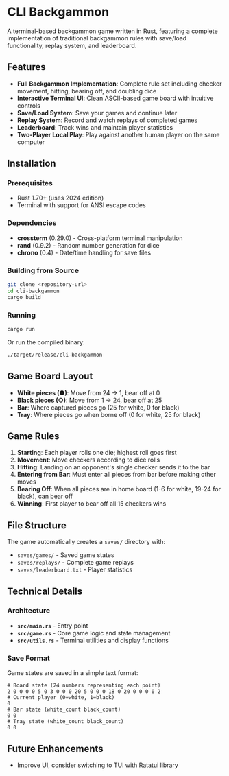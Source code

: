 # CLI Backgammon

A terminal-based backgammon game written in Rust, featuring a complete implementation of traditional backgammon rules with save/load functionality, replay system, and leaderboard.

## Features

- **Full Backgammon Implementation**: Complete rule set including checker movement, hitting, bearing off, and doubling dice
- **Interactive Terminal UI**: Clean ASCII-based game board with intuitive controls
- **Save/Load System**: Save your games and continue later
- **Replay System**: Record and watch replays of completed games
- **Leaderboard**: Track wins and maintain player statistics
- **Two-Player Local Play**: Play against another human player on the same computer

## Installation

### Prerequisites
- Rust 1.70+ (uses 2024 edition)
- Terminal with support for ANSI escape codes

### Dependencies
- **crossterm** (0.29.0) - Cross-platform terminal manipulation
- **rand** (0.9.2) - Random number generation for dice
- **chrono** (0.4) - Date/time handling for save files

### Building from Source
```bash
git clone <repository-url>
cd cli-backgammon
cargo build
```

### Running
```bash
cargo run
```

Or run the compiled binary:
```bash
./target/release/cli-backgammon
```

## Game Board Layout
- **White pieces (●)**: Move from 24 → 1, bear off at 0
- **Black pieces (○)**: Move from 1 → 24, bear off at 25
- **Bar**: Where captured pieces go (25 for white, 0 for black)
- **Tray**: Where pieces go when borne off (0 for white, 25 for black)


## Game Rules
1. **Starting**: Each player rolls one die; highest roll goes first
2. **Movement**: Move checkers according to dice rolls
3. **Hitting**: Landing on an opponent's single checker sends it to the bar
4. **Entering from Bar**: Must enter all pieces from bar before making other moves
5. **Bearing Off**: When all pieces are in home board (1-6 for white, 19-24 for black), can bear off
6. **Winning**: First player to bear off all 15 checkers wins

## File Structure
The game automatically creates a `saves/` directory with:
- `saves/games/` - Saved game states
- `saves/replays/` - Complete game replays
- `saves/leaderboard.txt` - Player statistics

## Technical Details

### Architecture
- **`src/main.rs`** - Entry point
- **`src/game.rs`** - Core game logic and state management
- **`src/utils.rs`** - Terminal utilities and display functions

### Save Format
Game states are saved in a simple text format:
```
# Board state (24 numbers representing each point)
2 0 0 0 0 5 0 3 0 0 0 20 5 0 0 0 18 0 20 0 0 0 0 2
# Current player (0=white, 1=black)
0
# Bar state (white_count black_count)
0 0
# Tray state (white_count black_count)
0 0
```

## Future Enhancements

- Improve UI, consider switching to TUI with Ratatui library
